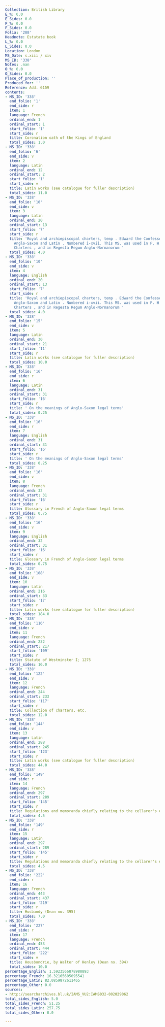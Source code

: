```yaml
---
Collection: British Library
E_%: 0.0
E_Sides: 0.0
F_%: 0.0
F_Sides: 0.0
Folia: '288'
Headnote: Estatate book
L_%: 0.0
L_Sides: 0.0
Location: London
MS_Date: s.xiii / xiv
MS_ID: '338'
Notes: .nan
O_%: 0.0
O_Sides: 0.0
Place_of_production: ''
Produced_for: ''
Reference: Add. 6159
contents:
- MS_ID: '338'
  end_folio: '1'
  end_side: r
  item: 1
  language: French
  ordinal_end: 1
  ordinal_start: 1
  start_folio: '1'
  start_side: r
  title: Coronation oath of the Kings of England
  total_sides: 1.0
- MS_ID: '338'
  end_folio: '6'
  end_side: v
  item: 2
  language: Latin
  ordinal_end: 12
  ordinal_start: 2
  start_folio: '1'
  start_side: v
  title: Latin works (see catalogue for fuller description)
  total_sides: 11.0
- MS_ID: '338'
  end_folio: '10'
  end_side: v
  item: 3
  language: Latin
  ordinal_end: 20
  ordinal_start: 13
  start_folio: '7'
  start_side: r
  title: 'Royal and archiepiscopal charters, temp . Edward the Confessor - Henry II.
    Anglo-Saxon and Latin . Numbered i-xvii. This MS. was used in P. H. Sawyer, Anglo-Saxon
    Charters , and in Regesta Regum Anglo-Normanorum '
  total_sides: 4.0
- MS_ID: '338'
  end_folio: '10'
  end_side: v
  item: 4
  language: English
  ordinal_end: 20
  ordinal_start: 13
  start_folio: '7'
  start_side: r
  title: 'Royal and archiepiscopal charters, temp . Edward the Confessor - Henry II.
    Anglo-Saxon and Latin . Numbered i-xvii. This MS. was used in P. H. Sawyer, Anglo-Saxon
    Charters , and in Regesta Regum Anglo-Normanorum '
  total_sides: 4.0
- MS_ID: '338'
  end_folio: '15'
  end_side: v
  item: 5
  language: Latin
  ordinal_end: 30
  ordinal_start: 21
  start_folio: '11'
  start_side: r
  title: Latin works (see catalogue for fuller description)
  total_sides: 10.0
- MS_ID: '338'
  end_folio: '16'
  end_side: r
  item: 6
  language: Latin
  ordinal_end: 31
  ordinal_start: 31
  start_folio: '16'
  start_side: r
  title: ' On the meanings of Anglo-Saxon legal terms'
  total_sides: 0.25
- MS_ID: '338'
  end_folio: '16'
  end_side: r
  item: 7
  language: English
  ordinal_end: 31
  ordinal_start: 31
  start_folio: '16'
  start_side: r
  title: ' On the meanings of Anglo-Saxon legal terms'
  total_sides: 0.25
- MS_ID: '338'
  end_folio: '16'
  end_side: v
  item: 8
  language: French
  ordinal_end: 32
  ordinal_start: 31
  start_folio: '16'
  start_side: r
  title: Glossary in French of Anglo-Saxon legal terms
  total_sides: 0.75
- MS_ID: '338'
  end_folio: '16'
  end_side: v
  item: 9
  language: English
  ordinal_end: 32
  ordinal_start: 31
  start_folio: '16'
  start_side: r
  title: Glossary in French of Anglo-Saxon legal terms
  total_sides: 0.75
- MS_ID: '338'
  end_folio: '108'
  end_side: v
  item: 10
  language: Latin
  ordinal_end: 216
  ordinal_start: 33
  start_folio: '17'
  start_side: r
  title: Latin works (see catalogue for fuller description)
  total_sides: 184.0
- MS_ID: '338'
  end_folio: '116'
  end_side: v
  item: 11
  language: French
  ordinal_end: 232
  ordinal_start: 217
  start_folio: '109'
  start_side: r
  title: Statute of Westminster I; 1275
  total_sides: 16.0
- MS_ID: '338'
  end_folio: '122'
  end_side: v
  item: 12
  language: French
  ordinal_end: 244
  ordinal_start: 233
  start_folio: '117'
  start_side: r
  title: Collection of charters, etc.
  total_sides: 12.0
- MS_ID: '338'
  end_folio: '144'
  end_side: v
  item: 13
  language: Latin
  ordinal_end: 288
  ordinal_start: 245
  start_folio: '123'
  start_side: r
  title: Latin works (see catalogue for fuller description)
  total_sides: 44.0
- MS_ID: '338'
  end_folio: '149'
  end_side: r
  item: 14
  language: French
  ordinal_end: 297
  ordinal_start: 289
  start_folio: '145'
  start_side: r
  title: Regulations and memoranda chiefly relating to the cellarer's department
  total_sides: 4.5
- MS_ID: '338'
  end_folio: '149'
  end_side: r
  item: 15
  language: Latin
  ordinal_end: 297
  ordinal_start: 289
  start_folio: '145'
  start_side: r
  title: Regulations and memoranda chiefly relating to the cellarer's department
  total_sides: 4.5
- MS_ID: '338'
  end_folio: '222'
  end_side: r
  item: 16
  language: French
  ordinal_end: 443
  ordinal_start: 437
  start_folio: '219'
  start_side: r
  title: Husbandy (Dean no. 395)
  total_sides: 7.0
- MS_ID: '338'
  end_folio: '227'
  end_side: r
  item: 17
  language: French
  ordinal_end: 453
  ordinal_start: 444
  start_folio: '222'
  start_side: v
  title: Housbondrie, by Walter of Henley (Dean no. 394)
  total_sides: 10.0
percentage_English: 1.5923566878980893
percentage_French: 16.32165605095541
percentage_Latin: 82.0859872611465
percentage_Other: 0.0
sources:
- http://searcharchives.bl.uk/IAMS_VU2:IAMS032-002029062
total_sides_English: 5.0
total_sides_French: 51.25
total_sides_Latin: 257.75
total_sides_Other: 0.0

---
```

